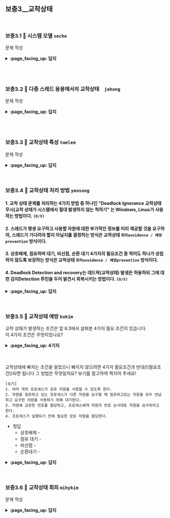 ## 보충3__교착상태

<br>

### 보충3.1 :fallen_leaf:  시스템 모델 `secho`

문제 작성

<details>
<summary> <b> :page_facing_up: 답지 </b>  </summary>
<div markdown="1">


답지작성

</div>
</details>
<br><br>

<br>

### 보충3.2 :fallen_leaf:  다중 스레드 응용에서의 교착상태　`jehong`

문제 작성

<details>
<summary> <b> :page_facing_up: 답지 </b>  </summary>
<div markdown="1">


답지작성

</div>
</details>
<br><br>

<br>

### 보충3.3 :fallen_leaf:  교착상태 특성 `taelee`

문제 작성

<details>
<summary> <b> :page_facing_up: 답지 </b>  </summary>
<div markdown="1">


답지작성

</div>
</details>
<br><br>



### 보충3.4 :fallen_leaf:  교착상태 처리 방법 `yeosong`

#### 1. 교착 상태 문제를 처리하는 4가지 방법 중 하나인 "Deadlock Ignorance 교착상태 무시(교착 상태가 시스템에서 절대 발생하지 않는 척하기" 는 Windows, Linux가 사용하는 방법이다. `(O/X)` 

#### 2. 스레드가 평생 요구하고 사용할 자원에 대한 부가적인 정보를 미리 제공할 것을 요구하여, 스레드가 기다려야 할지 아닐지를 결정하는 방식은 교착상태 `회피avoidence / 예방prevention` 방식이다.

#### 3. 상호배제, 점유하며 대기, 비선점, 순환 대기 4가지의 필요조건 중 적어도 하나가 성립하지 않도록 보장하는 방식은 교착상태 `회피avoidence / 예방prevention` 방식이다.

#### 4. Deadlock Detection and recovery는 데드락(교착상태) 발생은 허용하되 그에 대한 감지Detection 루틴을 두어 발견시 회복시키는 방법이다. `(O/X)`

<details>
<summary> <b> :page_facing_up: 답지 </b>  </summary>
<div markdown="1">

#### 1. 교착 상태 문제를 처리하는 4가지 방법 중 하나인 "Deadlock Ignorance 교착상태 무시(교착 상태가 시스템에서 절대 발생하지 않는 척하기" 는 Windows, Linux가 사용하는 방법이다.`(O)` 
> O. 교착 상태가 드물게 발생하고, 무시가 다른 처리 방법과 비교해 비용이 적게 든다고 판단될 경우 이런 선택을 내릴 수도 있다.

#### 2. 스레드가 평생 요구하고 사용할 자원에 대한 부가적인 정보를 미리 제공할 것을 요구하여, 스레드가 기다려야 할지 아닐지를 결정하는 방식은 교착상태 `회피avoidence` 방식이다.

#### 3. 상호배제, 점유하며 대기, 비선점, 순환 대기 4가지의 필요조건 중 적어도 하나가 성립하지 않도록 보장하는 방식은 교착상태 `예방prevention` 방식이다.

#### 4. Deadlock Detection and recovery는 데드락(교착상태) 발생은 허용하되 그에 대한 감지Detection 루틴을 두어 발견시 회복시키는 방법이다. `(O)`


</div>
</details>
<br><br>

### 보충3.5 :fallen_leaf:  교착상태 예방 `kukim`

교착 상태가 발생하는 조건은 앞 8.3에서 살펴본 4가지 필요 조건이 있습니다.  
이 4가지 조건은 무엇이었나요?

<details>
<summary> <b> :page_facing_up: 4가지 </b>  </summary>
<div markdown="1">
  
네! 바로  
Mutual Exclusion(상호배제), Hold & Wait(점유 대기), No Preemption(비선점), Circular Wait(순환 대기) 입니다.  

</div>
</details>
<br><br>

교착상태에 빠지는 조건을 알았으니 빠지지 않으려면 4가지 필요조건과 반대(!(필요조건))되면 됩니다
그 방법은 무엇일까요? 보기를 참고하여 짝지어 주세요!

```
[보기]
1. 여러 개의 프로세스가 공유 자원을 사용할 수 있도록 한다.
2. 자원을 점유하고 있는 프로세스가 다른 자원을 요구할 때 점유하고있는 자원을 모두 반납하고 요구한 자원을 사용하기 위해 대기한다.
3. 자원에 교유한 번호를 할당하고, 프로세스에게 자원의 번호 순서대로 자원을 요구하라고 한다.
4. 프로세스가 실행되기 전에 필요한 모든 자원을 할당한다.
```
- 정답
  - 상호배제 - `  `
  - 점유 대기 - `  `
  - 비선점 - `  `
  - 순환대기 - `  `

<details>
<summary> <b> :page_facing_up: 답지 </b>  </summary>
<div markdown="1">

교착 상태가 발생하는 조건은 앞 8.3에서 살펴본 4가지 필요 조건이 있습니다.  
이 4가지 조건은 무엇이었나요?

<details>
<summary> <b> :page_facing_up: 4가지 </b>  </summary>
<div markdown="1">
  
네! 바로  
Mutual Exclusion(상호배제), Hold & Wait(점유 대기), No Preemption(비선점), Circular Wait(순환 대기) 입니다.  

</div>
</details>
<br><br>

교착상태에 빠지는 조건을 알았으니 빠지지 않으려면 4가지 필요조건과 반대(!(필요조건))되면 됩니다
그 방법은 무엇일까요? 보기를 참고하여 짝지어 주세요!

```
[보기]
1. 여러 개의 프로세스가 공유 자원을 사용할 수 있도록 한다.
2. 자원을 점유하고 있는 프로세스가 다른 자원을 요구할 때 점유하고있는 자원을 모두 반납하고 요구한 자원을 사용하기 위해 대기한다.
3. 자원에 교유한 번호를 할당하고, 프로세스에게 자원의 번호 순서대로 자원을 요구하라고 한다.
4. 프로세스가 실행되기 전에 필요한 모든 자원을 할당한다.
```
- 정답
  - 상호배제 - 1 
  - 점유 대기 - 4
  - 비선점 - 2
  - 순환대기 - 3


</div>
</details>
<br><br>

### 보충3.6 :fallen_leaf:  교착상태 회피 `mihykim`

문제 작성

<details>
<summary> <b> :page_facing_up: 답지 </b>  </summary>
<div markdown="1">


답지작성

</div>
</details>
<br><br>

